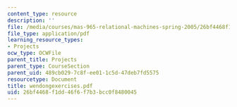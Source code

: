 ```yaml
---
content_type: resource
description: ''
file: /media/courses/mas-965-relational-machines-spring-2005/26bf4468f1dd46f6f7b3bcc0f8480045_wendongexercises.pdf
file_type: application/pdf
learning_resource_types:
- Projects
ocw_type: OCWFile
parent_title: Projects
parent_type: CourseSection
parent_uid: 489cb029-7c8f-ee01-1c5d-47deb7fd5575
resourcetype: Document
title: wendongexercises.pdf
uid: 26bf4468-f1dd-46f6-f7b3-bcc0f8480045
---
```

